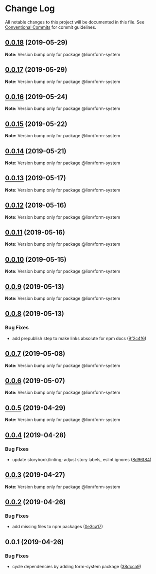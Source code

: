 # Change Log

All notable changes to this project will be documented in this file.
See [Conventional Commits](https://conventionalcommits.org) for commit guidelines.

## [0.0.18](https://github.com/ing-bank/lion/compare/@lion/form-system@0.0.17...@lion/form-system@0.0.18) (2019-05-29)

**Note:** Version bump only for package @lion/form-system





## [0.0.17](https://github.com/ing-bank/lion/compare/@lion/form-system@0.0.16...@lion/form-system@0.0.17) (2019-05-29)

**Note:** Version bump only for package @lion/form-system





## [0.0.16](https://github.com/ing-bank/lion/compare/@lion/form-system@0.0.15...@lion/form-system@0.0.16) (2019-05-24)

**Note:** Version bump only for package @lion/form-system





## [0.0.15](https://github.com/ing-bank/lion/compare/@lion/form-system@0.0.14...@lion/form-system@0.0.15) (2019-05-22)

**Note:** Version bump only for package @lion/form-system





## [0.0.14](https://github.com/ing-bank/lion/compare/@lion/form-system@0.0.13...@lion/form-system@0.0.14) (2019-05-21)

**Note:** Version bump only for package @lion/form-system





## [0.0.13](https://github.com/ing-bank/lion/compare/@lion/form-system@0.0.12...@lion/form-system@0.0.13) (2019-05-17)

**Note:** Version bump only for package @lion/form-system





## [0.0.12](https://github.com/ing-bank/lion/compare/@lion/form-system@0.0.11...@lion/form-system@0.0.12) (2019-05-16)

**Note:** Version bump only for package @lion/form-system





## [0.0.11](https://github.com/ing-bank/lion/compare/@lion/form-system@0.0.10...@lion/form-system@0.0.11) (2019-05-16)

**Note:** Version bump only for package @lion/form-system





## [0.0.10](https://github.com/ing-bank/lion/compare/@lion/form-system@0.0.9...@lion/form-system@0.0.10) (2019-05-15)

**Note:** Version bump only for package @lion/form-system





## [0.0.9](https://github.com/ing-bank/lion/compare/@lion/form-system@0.0.8...@lion/form-system@0.0.9) (2019-05-13)

**Note:** Version bump only for package @lion/form-system





## [0.0.8](https://github.com/ing-bank/lion/compare/@lion/form-system@0.0.7...@lion/form-system@0.0.8) (2019-05-13)


### Bug Fixes

* add prepublish step to make links absolute for npm docs ([9f2c4f6](https://github.com/ing-bank/lion/commit/9f2c4f6))





## [0.0.7](https://github.com/ing-bank/lion/compare/@lion/form-system@0.0.6...@lion/form-system@0.0.7) (2019-05-08)

**Note:** Version bump only for package @lion/form-system





## [0.0.6](https://github.com/ing-bank/lion/compare/@lion/form-system@0.0.5...@lion/form-system@0.0.6) (2019-05-07)

**Note:** Version bump only for package @lion/form-system





## [0.0.5](https://github.com/ing-bank/lion/compare/@lion/form-system@0.0.4...@lion/form-system@0.0.5) (2019-04-29)

**Note:** Version bump only for package @lion/form-system





## [0.0.4](https://github.com/ing-bank/lion/compare/@lion/form-system@0.0.3...@lion/form-system@0.0.4) (2019-04-28)


### Bug Fixes

* update storybook/linting; adjust story labels, eslint ignores ([8d96f84](https://github.com/ing-bank/lion/commit/8d96f84))





## [0.0.3](https://github.com/ing-bank/lion/compare/@lion/form-system@0.0.2...@lion/form-system@0.0.3) (2019-04-27)

**Note:** Version bump only for package @lion/form-system





## [0.0.2](https://github.com/ing-bank/lion/compare/@lion/form-system@0.0.1...@lion/form-system@0.0.2) (2019-04-26)


### Bug Fixes

* add missing files to npm packages ([0e3ca17](https://github.com/ing-bank/lion/commit/0e3ca17))





## 0.0.1 (2019-04-26)


### Bug Fixes

* cycle dependencies by adding form-system package ([38dcca9](https://github.com/ing-bank/lion/commit/38dcca9))
